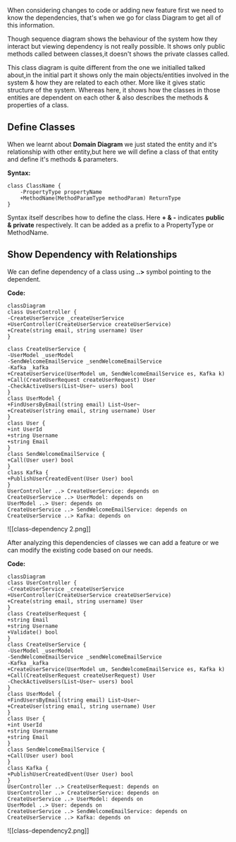 When considering changes to code or adding new feature first we need to know the dependencies, that's when we go for class Diagram to get all of this information.

Though sequence diagram shows the behaviour of the system how they interact but viewing dependency is not really possible. It shows only public methods called between classes,it doesn't shows the private classes called.

This class diagram is quite different from the one we initialled talked about,in the initial part it shows only the main objects/entities involved in the system & how they are related to each other. More like it gives static structure of the system. Whereas here, it shows how the classes in those entities are dependent on each other & also describes the methods & properties of a class.

## Define Classes

When we learnt about **Domain Diagram** we just stated the entity and it's relationship with other entity,but here we will define a class of that entity and define it's methods & parameters.

**Syntax:**

	class ClassName {
		-PropertyType propertyName
		+MethodName(MethodParamType methodParam) ReturnType
	}
Syntax itself describes how to define the class. Here **+ & -** indicates **public & private** respectively. It can be added as a prefix to  a PropertyType or MethodName.

## Show Dependency with Relationships

We can define dependency of a class using **..>** symbol pointing to the dependent.

**Code:**

	classDiagram
	class UserController {
	-CreateUserService _createUserService
	+UserController(CreateUserService createUserService)
	+Create(string email, string username) User
	}
	
	class CreateUserService {
	-UserModel _userModel
	-SendWelcomeEmailService _sendWelcomeEmailService
	-Kafka _kafka
	+CreateUserService(UserModel um, SendWelcomeEmailService es, Kafka k)
	+Call(CreateUserRequest createUserRequest) User
	-CheckActiveUsers(List~User~ users) bool
	}
	class UserModel {
	+FindUsersByEmail(string email) List~User~
	+CreateUser(string email, string username) User
	}
	class User {
	+int UserId
	+string Username
	+string Email
	}
	class SendWelcomeEmailService {
	+Call(User user) bool
	}
	class Kafka {
	+PublishUserCreatedEvent(User User) bool
	}
	UserController ..> CreateUserService: depends on
	CreateUserService ..> UserModel: depends on
	UserModel ..> User: depends on
	CreateUserService ..> SendWelcomeEmailService: depends on
	CreateUserService ..> Kafka: depends on


![[class-dependency 2.png]]

After analyzing this dependencies of classes we can add a feature or we can modify the existing code based on our needs.

**Code:**

	classDiagram
	class UserController {
	-CreateUserService _createUserService
	+UserController(CreateUserService createUserService)
	+Create(string email, string username) User
	}
	class CreateUserRequest {
	+string Email
	+string Username
	+Validate() bool
	}
	class CreateUserService {
	-UserModel _userModel
	-SendWelcomeEmailService _sendWelcomeEmailService
	-Kafka _kafka
	+CreateUserService(UserModel um, SendWelcomeEmailService es, Kafka k)
	+Call(CreateUserRequest createUserRequest) User
	-CheckActiveUsers(List~User~ users) bool
	}
	class UserModel {
	+FindUsersByEmail(string email) List~User~
	+CreateUser(string email, string username) User
	}
	class User {
	+int UserId
	+string Username
	+string Email
	}
	class SendWelcomeEmailService {
	+Call(User user) bool
	}
	class Kafka {
	+PublishUserCreatedEvent(User User) bool
	}
	UserController ..> CreateUserRequest: depends on
	UserController ..> CreateUserService: depends on
	CreateUserService ..> UserModel: depends on
	UserModel ..> User: depends on
	CreateUserService ..> SendWelcomeEmailService: depends on
	CreateUserService ..> Kafka: depends on

![[class-dependency2.png]]


